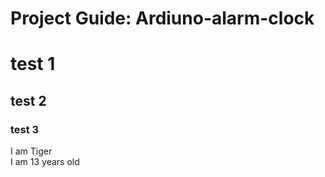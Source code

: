 # Project Guide: Ardiuno-alarm-clock

# test 1
## test 2
### test 3
I am Tiger<br>
I am 13 years old<br>
